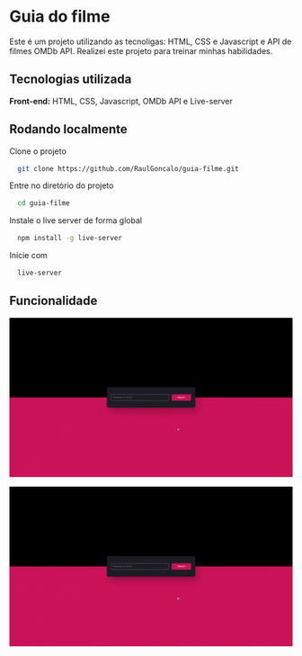 
# Guia do filme
Este é um projeto utilizando as tecnoligas: HTML, CSS e Javascript e API de filmes OMDb API.
Realizei este projeto para treinar minhas habilidades.


## Tecnologias utilizada

**Front-end:** HTML, CSS, Javascript, OMDb API e Live-server


## Rodando localmente

Clone o projeto

```bash
  git clone https://github.com/RaulGoncalo/guia-filme.git
```

Entre no diretório do projeto

```bash
  cd guia-filme
```

Instale o live server de forma global

```bash
  npm install -g live-server
```


Inicie com

```bash
  live-server
```


## Funcionalidade

<img src ="https://github.com/RaulGoncalo/guia-filme/blob/main/Guia%20do%20filme%20-%20Google%20Chrome%202022-10-09%2016-09-59_Trim.gif" width = "650" heigth="850" />

![App Screenshot](https://github.com/RaulGoncalo/guia-filme/blob/main/Guia%20do%20filme%20-%20Google%20Chrome%202022-10-09%2016-09-59_Trim.gif)

